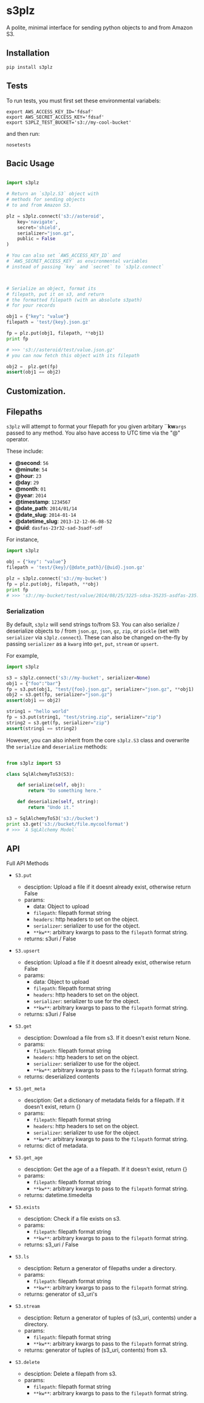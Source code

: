 # s3plz 

A polite, minimal interface for sending python objects 
to and from Amazon S3.

## Installation

```
pip install s3plz
```

## Tests

To run tests, you must first set these 
environmental variabels:

```
export AWS_ACCESS_KEY_ID='fdsaf'
export AWS_SECRET_ACCESS_KEY='fdsaf'
export S3PLZ_TEST_BUCKET='s3://my-cool-bucket'

```
and then run:
```
nosetests
```

## Bacic Usage

```python

import s3plz

# Return an `s3plz.S3` object with 
# methods for sending objects
# to and from Amazon S3.

plz = s3plz.connect('s3://asteroid', 
	key='navigate',
	secret='shield',
	serializer="json.gz",
	public = False
)

# You can also set `AWS_ACCESS_KEY_ID` and 
# `AWS_SECRET_ACCESS_KEY` as environmental variables
# instead of passing `key` and `secret` to `s3plz.connect`



# Serialize an object, format its
# filepath, put it on s3, and return
# the formatted filepath (with an absolute s3path) 
# for your records

obj1 = {"key": "value"}
filepath = 'test/{key}.json.gz'

fp = plz.put(obj1, filepath, **obj1)
print fp

# >>> 's3://asteroid/test/value.json.gz'
# you can now fetch this object with its filepath

obj2 =  plz.get(fp)
assert(obj1 == obj2)

```

## Customization.

## Filepaths

`s3plz` will attempt to format your filepath
for you given arbitary ``**kw**`args` passed to 
any method. You also have access to UTC 
time via the "@" operator.

These include:

- **@second**: `56`
- **@minute**: `54`
- **@hour**: `23`
- **@day**: `29`
- **@month**: `01`
- **@year**: `2014`
- **@timestamp**: `1234567`
- **@date_path**: `2014/01/14`
- **@date_slug**: `2014-01-14`
- **@datetime_slug**: `2013-12-12-06-08-52`
- **@uid**: `dasfas-23r32-sad-3sadf-sdf`

For instance,

``` python 
import s3plz

obj = {"key": "value"}
filepath = 'test/{key}/{@date_path}/{@uid}.json.gz'

plz = s3plz.connect('s3://my-bucket')
fp = plz.put(obj, filepath, **obj)
print fp 
# >>> 's3://my-bucket/test/value/2014/08/25/3225-sdsa-35235-asdfas-235.json.gz'

```

### Serialization

By default, `s3plz` will send strings to/from S3. You can also serialize / deserialize objects to / from `json.gz`, `json`, `gz`, `zip`, or `pickle` (set with `serializer` via `s3plz.connect`). These can also be changed on-the-fly by passing `serializer` as a `kwarg` into `get`, `put`, `stream` or `upsert`.

For example,

```python
import s3plz 

s3 = s3plz.connect('s3://my-bucket', serializer=None)
obj1 = {"foo":"bar"}
fp = s3.put(obj1, "test/{foo}.json.gz", serializer="json.gz", **obj1)
obj2 = s3.get(fp, serializer="json.gz")
assert(obj1 == obj2)

string1 = "hello world"
fp = s3.put(string1, "test/string.zip", serializer="zip")
string2 = s3.get(fp, serializer="zip")
assert(string1 == string2)
```

However, you can also inherit from the core `s3plz.S3` class and overwrite the `serialize` and `deserialize` methods:

```python

from s3plz import S3

class SqlAlchemyToS3(S3):

	def serialize(self, obj):
		return "Do something here."

	def deserialize(self, string):
		return "Undo it."

s3 = SqlAlchemyToS3('s3://bucket')
print s3.get('s3://bucket/file.mycoolformat')
# >>> `A SqLAlchemy Model`
```

## API 
Full API Methods

- `S3.put`
	* desciption: Upload a file if it doesnt already exist,
        otherwise return False
    * params:
    	- data: Object to upload 
    	- `filepath`: filepath format string 
    	- `headers`: http headers to set on the object.
    	- `serializer`: serializer to use for the object.
    	- `**kw**`: arbitrary kwargs to pass to the `filepath` format string.
    * returns: s3uri / False

- `S3.upsert`
	* desciption: Upload a file if it doesnt already exist, otherwise return False
    * params:
    	- data: Object to upload 
    	- `filepath`: filepath format string 
    	- `headers`: http headers to set on the object.
    	- `serializer`: serializer to use for the object.
    	- `**kw**`: arbitrary kwargs to pass to the `filepath` format string.
    * returns: s3uri / False

- `S3.get`
	* desciption: Download a file from s3. If it doesn't exist return None.
    * params:
    	- `filepath`: filepath format string 
    	- `headers`: http headers to set on the object.
    	- `serializer`: serializer to use for the object.
    	- `**kw**`: arbitrary kwargs to pass to the `filepath` format string.
    * returns: deserialized contents

- `S3.get_meta`
	* desciption: Get a dictionary of metadata fields for a filepath. If it doesn't exist, return {}
    * params:
    	- `filepath`: filepath format string 
    	- `headers`: http headers to set on the object.
    	- `serializer`: serializer to use for the object.
    	- `**kw**`: arbitrary kwargs to pass to the `filepath` format string.
    * returns: dict of metadata.


- `S3.get_age`
	* desciption: Get the age of a a filepath. If it doesn't exist, return {}
	* params:
		- `filepath`: filepath format string 
		- `**kw**`: arbitrary kwargs to pass to the `filepath` format string.
	* returns: datetime.timedelta 

- `S3.exists`
	* desciption: Check if a file exists on s3.
	* params:
		- `filepath`: filepath format string 
		- `**kw**`: arbitrary kwargs to pass to the `filepath` format string.
	* returns: s3_uri / False

- `S3.ls`
	* desciption: Return a generator of filepaths under a directory.
	* params:
		- `filepath`: filepath format string 
		- `**kw**`: arbitrary kwargs to pass to the `filepath` format string.
	* returns: generator of s3_uri's

- `S3.stream`
	* desciption: Return a generator of tuples of (s3_uri, contents) under a directory.
	* params:
		- `filepath`: filepath format string 
		- `**kw**`: arbitrary kwargs to pass to the `filepath` format string.
	* returns: generator of tuples of (s3_uri, contents) from s3.

- `S3.delete`
	* desciption: Delete a filepath from s3.
	* params:
		- `filepath`: filepath format string 
		- `**kw**`: arbitrary kwargs to pass to the `filepath` format string.
